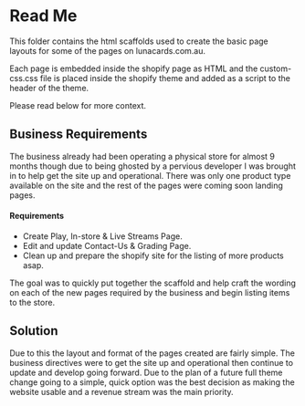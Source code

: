 # Read Me
This folder contains the html scaffolds used to create the basic page layouts for some of the pages on lunacards.com.au.

Each page is embedded inside the shopify page as HTML and the custom-css.css file is placed inside the shopify theme and added as a script to the header of the theme.

Please read below for more context.

## Business Requirements
The business already had been operating a physical store for almost 9 months though due to being ghosted by a pervious developer I was brought in to help get the site up and operational. There was only one product type available on the site and the rest of the pages were coming soon landing pages.

#### Requirements
- Create Play, In-store & Live Streams Page.
- Edit and update Contact-Us & Grading Page.
- Clean up and prepare the shopify site for the listing of more products asap.

The goal was to quickly put together the scaffold and help craft the wording on each of the new pages required by the business and begin listing items to the store.

## Solution
Due to this the layout and format of the pages created are fairly simple. The business directives were to get the site up and operational then continue to update and develop going forward. Due to the plan of a future full theme change going to a simple, quick option was the best decision as making the website usable and a revenue stream was the main priority.

